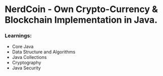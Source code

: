 # NerdCoin - Own Crypto-Currency & Blockchain Implementation in Java.
### Learnings:
- Core Java
- Data Structure and Algorithms
- Java Collections
- Cryptography
- Java Security
